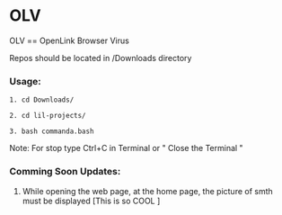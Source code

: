 # OLV
OLV    ==    OpenLink Browser Virus

Repos should be located in /Downloads directory

### **Usage:**

`1. cd Downloads/`

`2. cd lil-projects/` 
 
`3. bash commanda.bash`


Note: For stop type Ctrl+C in Terminal or " Close the Terminal "

### **Comming Soon Updates:**

1. While opening the web page, at the home page, the picture of smth must be displayed [This is so COOL ] 
